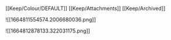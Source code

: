 [[Keep/Colour/DEFAULT]] [[Keep/Attachments]] [[Keep/Archived]] 

![[1664811554574.2006680036.png]]

![[1664812878133.322031175.png]]